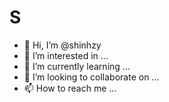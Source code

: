 S
============================
- 👋 Hi, I’m @shinhzy
- 👀 I’m interested in ...
- 🌱 I’m currently learning ...
- 💞️ I’m looking to collaborate on ...
- 📫 How to reach me ...

<!---
shinhzy/shinhzy is a ✨ special ✨ repository because its `README.md` (this file) appears on your GitHub profile.
You can click the Preview link to take a look at your changes.
--->

